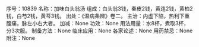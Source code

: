 序号：10839
名称：加味白头翁汤
组成：白头翁3钱，秦皮2钱，黄连2钱，黄柏2钱，白芍2钱，黄芩3钱。
出处：《温病条辨》卷二。
主治：内虚下陷，热利下重腹痛，脉左小右大者。
加减：None
功效：None
用法用量：水8杯，煮取3杯，分3次服。
制备方法：None
临床应用：None
各家论述：None
用药禁忌：None
附注：None
